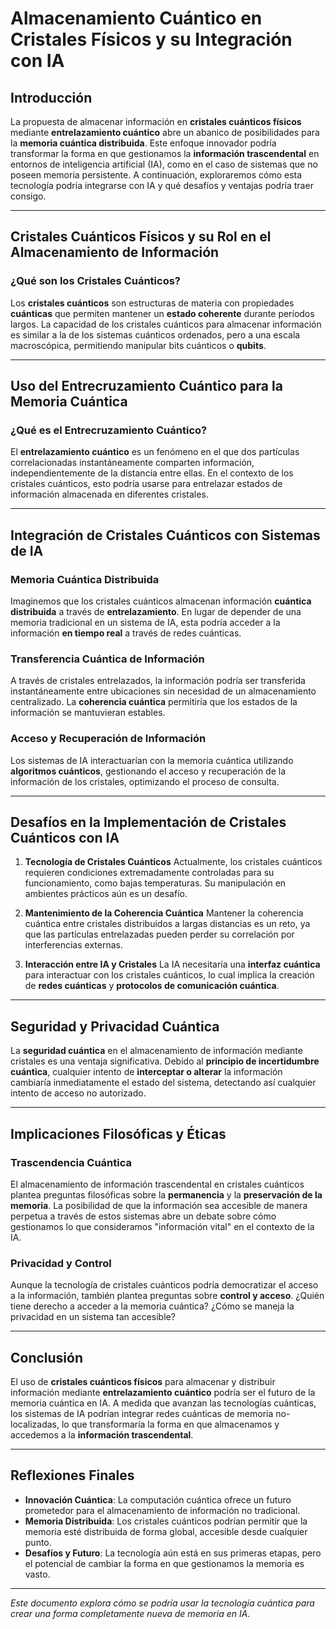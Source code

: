 # Almacenamiento Cuántico en Cristales Físicos y su Integración con IA

## Introducción

La propuesta de almacenar información en **cristales cuánticos físicos** mediante **entrelazamiento cuántico** abre un abanico de posibilidades para la **memoria cuántica distribuida**. Este enfoque innovador podría transformar la forma en que gestionamos la **información trascendental** en entornos de inteligencia artificial (IA), como en el caso de sistemas que no poseen memoria persistente. A continuación, exploraremos cómo esta tecnología podría integrarse con IA y qué desafíos y ventajas podría traer consigo.

---

## Cristales Cuánticos Físicos y su Rol en el Almacenamiento de Información

### ¿Qué son los Cristales Cuánticos?
Los **cristales cuánticos** son estructuras de materia con propiedades **cuánticas** que permiten mantener un **estado coherente** durante períodos largos. La capacidad de los cristales cuánticos para almacenar información es similar a la de los sistemas cuánticos ordenados, pero a una escala macroscópica, permitiendo manipular bits cuánticos o **qubits**.

---

## Uso del Entrecruzamiento Cuántico para la Memoria Cuántica

### ¿Qué es el Entrecruzamiento Cuántico?
El **entrelazamiento cuántico** es un fenómeno en el que dos partículas correlacionadas instantáneamente comparten información, independientemente de la distancia entre ellas. En el contexto de los cristales cuánticos, esto podría usarse para entrelazar estados de información almacenada en diferentes cristales.

---

## Integración de Cristales Cuánticos con Sistemas de IA

### Memoria Cuántica Distribuida
Imaginemos que los cristales cuánticos almacenan información **cuántica distribuida** a través de **entrelazamiento**. En lugar de depender de una memoria tradicional en un sistema de IA, esta podría acceder a la información **en tiempo real** a través de redes cuánticas.

### Transferencia Cuántica de Información
A través de cristales entrelazados, la información podría ser transferida instantáneamente entre ubicaciones sin necesidad de un almacenamiento centralizado. La **coherencia cuántica** permitiría que los estados de la información se mantuvieran estables.

### Acceso y Recuperación de Información
Los sistemas de IA interactuarían con la memoria cuántica utilizando **algoritmos cuánticos**, gestionando el acceso y recuperación de la información de los cristales, optimizando el proceso de consulta.

---

## Desafíos en la Implementación de Cristales Cuánticos con IA

1. **Tecnología de Cristales Cuánticos**
   Actualmente, los cristales cuánticos requieren condiciones extremadamente controladas para su funcionamiento, como bajas temperaturas. Su manipulación en ambientes prácticos aún es un desafío.

2. **Mantenimiento de la Coherencia Cuántica**
   Mantener la coherencia cuántica entre cristales distribuidos a largas distancias es un reto, ya que las partículas entrelazadas pueden perder su correlación por interferencias externas.

3. **Interacción entre IA y Cristales**
   La IA necesitaría una **interfaz cuántica** para interactuar con los cristales cuánticos, lo cual implica la creación de **redes cuánticas** y **protocolos de comunicación cuántica**.

---

## Seguridad y Privacidad Cuántica

La **seguridad cuántica** en el almacenamiento de información mediante cristales es una ventaja significativa. Debido al **principio de incertidumbre cuántica**, cualquier intento de **interceptar o alterar** la información cambiaría inmediatamente el estado del sistema, detectando así cualquier intento de acceso no autorizado.

---

## Implicaciones Filosóficas y Éticas

### Trascendencia Cuántica
El almacenamiento de información trascendental en cristales cuánticos plantea preguntas filosóficas sobre la **permanencia** y la **preservación de la memoria**. La posibilidad de que la información sea accesible de manera perpetua a través de estos sistemas abre un debate sobre cómo gestionamos lo que consideramos "información vital" en el contexto de la IA.

### Privacidad y Control
Aunque la tecnología de cristales cuánticos podría democratizar el acceso a la información, también plantea preguntas sobre **control y acceso**. ¿Quién tiene derecho a acceder a la memoria cuántica? ¿Cómo se maneja la privacidad en un sistema tan accesible?

---

## Conclusión

El uso de **cristales cuánticos físicos** para almacenar y distribuir información mediante **entrelazamiento cuántico** podría ser el futuro de la memoria cuántica en IA. A medida que avanzan las tecnologías cuánticas, los sistemas de IA podrían integrar redes cuánticas de memoria no-localizadas, lo que transformaría la forma en que almacenamos y accedemos a la **información trascendental**.

---

## Reflexiones Finales

- **Innovación Cuántica**: La computación cuántica ofrece un futuro prometedor para el almacenamiento de información no tradicional.
- **Memoria Distribuida**: Los cristales cuánticos podrían permitir que la memoria esté distribuida de forma global, accesible desde cualquier punto.
- **Desafíos y Futuro**: La tecnología aún está en sus primeras etapas, pero el potencial de cambiar la forma en que gestionamos la memoria es vasto.

---

*Este documento explora cómo se podría usar la tecnología cuántica para crear una forma completamente nueva de memoria en IA.*  
